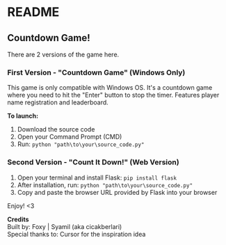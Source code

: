 # README

## Countdown Game! 

There are 2 versions of the game here.

### First Version - "Countdown Game" (Windows Only) 

This game is only compatible with Windows OS. It's a countdown game where you need to hit the "Enter" button to stop the timer. Features player name registration and leaderboard.

**To launch:**

1. Download the source code  
2. Open your Command Prompt (CMD)  
3. Run: `python "path\to\your\source_code.py"`

### Second Version - "Count It Down!" (Web Version)

1. Open your terminal and install Flask: `pip install flask`  
2. After installation, run: `python "path\to\your\source_code.py"`  
3. Copy and paste the browser URL provided by Flask into your browser  

Enjoy! <3  

**Credits**  
Built by: Foxy | Syamil (aka cicakberlari)  
Special thanks to: Cursor for the inspiration idea
